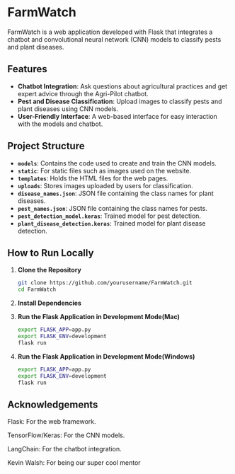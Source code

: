 # FarmWatch

FarmWatch is a web application developed with Flask that integrates a chatbot and convolutional neural network (CNN) models to classify pests and plant diseases.

## Features

- **Chatbot Integration**: Ask questions about agricultural practices and get expert advice through the Agri-Pilot chatbot.
- **Pest and Disease Classification**: Upload images to classify pests and plant diseases using CNN models.
- **User-Friendly Interface**: A web-based interface for easy interaction with the models and chatbot.

## Project Structure

- **`models`**: Contains the code used to create and train the CNN models.
- **`static`**: For static files such as images used on the website.
- **`templates`**: Holds the HTML files for the web pages.
- **`uploads`**: Stores images uploaded by users for classification.
- **`disease_names.json`**: JSON file containing the class names for plant diseases.
- **`pest_names.json`**: JSON file containing the class names for pests.
- **`pest_detection_model.keras`**: Trained model for pest detection.
- **`plant_disease_detection.keras`**: Trained model for plant disease detection.

## How to Run Locally

1. **Clone the Repository**

   ```bash
   git clone https://github.com/yourusername/FarmWatch.git
   cd FarmWatch
   
2. **Install Dependencies**

3. **Run the Flask Application in Development Mode(Mac)**
   ```bash
   export FLASK_APP=app.py
   export FLASK_ENV=development
   flask run
3. **Run the Flask Application in Development Mode(Windows)**
   ```bash
   export FLASK_APP=app.py
   export FLASK_ENV=development
   flask run

## Acknowledgements

Flask: For the web framework.

TensorFlow/Keras: For the CNN models.

LangChain: For the chatbot integration.

Kevin Walsh: For being our super cool mentor




